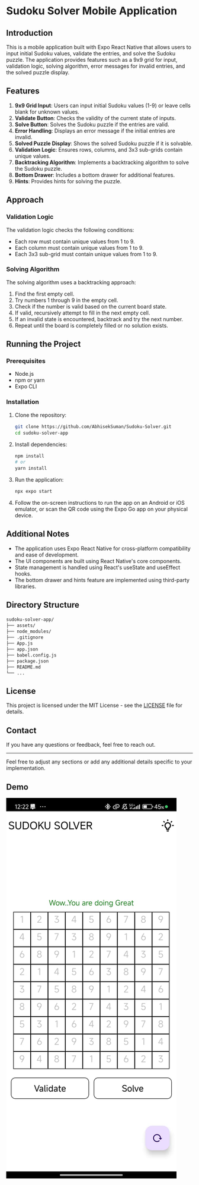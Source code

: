 # Sudoku Solver Mobile Application

## Introduction

This is a mobile application built with Expo React Native that allows users to input initial Sudoku values, validate the entries, and solve the Sudoku puzzle. The application provides features such as a 9x9 grid for input, validation logic, solving algorithm, error messages for invalid entries, and the solved puzzle display.

## Features

1. **9x9 Grid Input**: Users can input initial Sudoku values (1-9) or leave cells blank for unknown values.
2. **Validate Button**: Checks the validity of the current state of inputs.
3. **Solve Button**: Solves the Sudoku puzzle if the entries are valid.
4. **Error Handling**: Displays an error message if the initial entries are invalid.
5. **Solved Puzzle Display**: Shows the solved Sudoku puzzle if it is solvable.
6. **Validation Logic**: Ensures rows, columns, and 3x3 sub-grids contain unique values.
7. **Backtracking Algorithm**: Implements a backtracking algorithm to solve the Sudoku puzzle.
8. **Bottom Drawer**: Includes a bottom drawer for additional features.
9. **Hints**: Provides hints for solving the puzzle.

## Approach

### Validation Logic

The validation logic checks the following conditions:
- Each row must contain unique values from 1 to 9.
- Each column must contain unique values from 1 to 9.
- Each 3x3 sub-grid must contain unique values from 1 to 9.

### Solving Algorithm

The solving algorithm uses a backtracking approach:
1. Find the first empty cell.
2. Try numbers 1 through 9 in the empty cell.
3. Check if the number is valid based on the current board state.
4. If valid, recursively attempt to fill in the next empty cell.
5. If an invalid state is encountered, backtrack and try the next number.
6. Repeat until the board is completely filled or no solution exists.

## Running the Project

### Prerequisites

- Node.js
- npm or yarn
- Expo CLI

### Installation

1. Clone the repository:
   ```sh
   git clone https://github.com/AbhisekSuman/Sudoku-Solver.git
   cd sudoku-solver-app
   ```

2. Install dependencies:
   ```sh
   npm install
   # or
   yarn install
   ```

3. Run the application:
   ```sh
   npx expo start
   ```

4. Follow the on-screen instructions to run the app on an Android or iOS emulator, or scan the QR code using the Expo Go app on your physical device.

## Additional Notes

- The application uses Expo React Native for cross-platform compatibility and ease of development.
- The UI components are built using React Native's core components.
- State management is handled using React's useState and useEffect hooks.
- The bottom drawer and hints feature are implemented using third-party libraries.

## Directory Structure

```
sudoku-solver-app/
├── assets/
├── node_modules/
├── .gitignore
├── App.js
├── app.json
├── babel.config.js
├── package.json
├── README.md
└── ...
```

## License

This project is licensed under the MIT License - see the [LICENSE](LICENSE) file for details.

## Contact

If you have any questions or feedback, feel free to reach out.

---

Feel free to adjust any sections or add any additional details specific to your implementation.
## Demo

![image](https://github.com/AbhisekSuman/Sudoku-Solver/blob/master/Demo.jpg)

